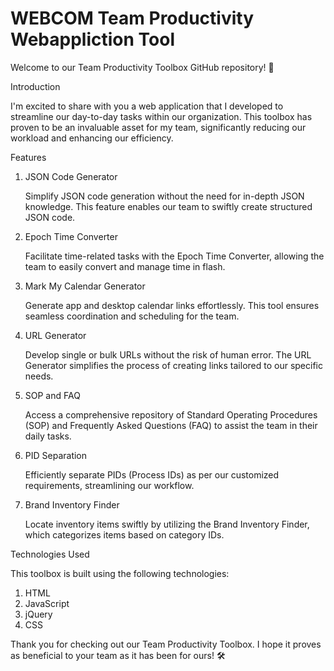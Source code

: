 
# WEBCOM Team Productivity Webappliction Tool
Welcome to our Team Productivity Toolbox GitHub repository! 🚀

Introduction


I'm excited to share with you a web application that I developed to streamline our day-to-day tasks within our organization. This toolbox has proven to be an invaluable asset for my team, significantly reducing our workload and enhancing our efficiency.

Features
1. JSON Code Generator
   
      Simplify JSON code generation without the need for in-depth JSON knowledge. This feature enables our team to swiftly create structured JSON code.

3. Epoch Time Converter
   
      Facilitate time-related tasks with the Epoch Time Converter, allowing the team to easily convert and manage time in flash.

5. Mark My Calendar Generator
   
      Generate app and desktop calendar links effortlessly. This tool ensures seamless coordination and scheduling for the team.

7. URL Generator

     Develop single or bulk URLs without the risk of human error. The URL Generator simplifies the process of creating links tailored to our specific needs.

9. SOP and FAQ
    
     Access a comprehensive repository of Standard Operating Procedures (SOP) and Frequently Asked Questions (FAQ) to assist the team in their daily tasks.

11. PID Separation
    
    Efficiently separate PIDs (Process IDs) as per our customized requirements, streamlining our workflow.

13. Brand Inventory Finder

    Locate inventory items swiftly by utilizing the Brand Inventory Finder, which categorizes items based on category IDs.

Technologies Used

  This toolbox is built using the following technologies:

1. HTML
2. JavaScript
3. jQuery
4. CSS

Thank you for checking out our Team Productivity Toolbox. I hope it proves as beneficial to your team as it has been for ours! 🛠️
